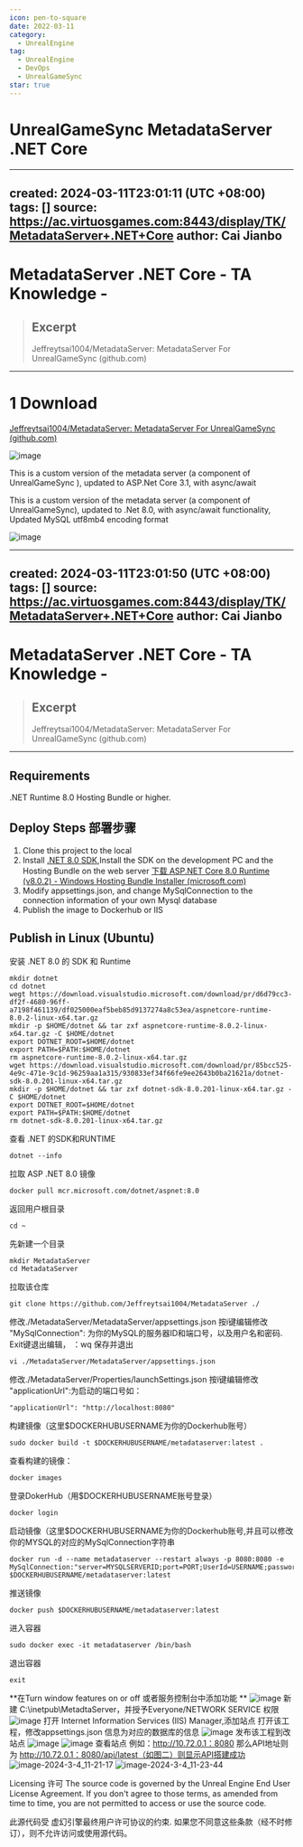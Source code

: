 ```yaml
---
icon: pen-to-square
date: 2022-03-11
category:
  - UnrealEngine
tag:
  - UnrealEngine
  - DevOps
  - UnrealGameSync
star: true
---
```


# UnrealGameSync MetadataServer .NET Core

---
created: 2024-03-11T23:01:11 (UTC +08:00)
tags: []
source: https://ac.virtuosgames.com:8443/display/TK/MetadataServer+.NET+Core
author: Cai Jianbo
---

# MetadataServer .NET Core - TA Knowledge -

> ## Excerpt
> Jeffreytsai1004/MetadataServer: MetadataServer For UnrealGameSync (github.com)

---
# 1 Download

[Jeffreytsai1004/MetadataServer: MetadataServer For UnrealGameSync (github.com)](https://github.com/Jeffreytsai1004/MetadataServer)

![image](https://github.com/Jeffreytsai1004/Jeffreytsai1004.github.io/assets/109943015/19690ec9-a3eb-4e61-95eb-d292888b68c7)

This is a custom version of the metadata server (a component of UnrealGameSync ), updated to ASP.Net Core 3.1, with async/await

This is a custom version of the metadata server (a component of UnrealGameSync), updated to .Net 8.0, with async/await functionality, Updated MySQL utf8mb4 encoding format

![image](https://github.com/Jeffreytsai1004/Jeffreytsai1004.github.io/assets/109943015/3106047e-01fc-4ce9-b7ca-aafa478ae7c2)

---
created: 2024-03-11T23:01:50 (UTC +08:00)
tags: []
source: https://ac.virtuosgames.com:8443/display/TK/MetadataServer+.NET+Core
author: Cai Jianbo
---

# MetadataServer .NET Core - TA Knowledge -

> ## Excerpt
> Jeffreytsai1004/MetadataServer: MetadataServer For UnrealGameSync (github.com)

---
## Requirements

.NET Runtime 8.0 Hosting Bundle or higher.

## **Deploy Steps 部署步骤**

1.  Clone this project to the local
2.  Install [.NET 8.0 SDK](https://dotnet.microsoft.com/zh-cn/download/dotnet/8.0),Install the SDK on the development PC and the Hosting Bundle on the web server [下载 ASP.NET Core 8.0 Runtime (v8.0.2) - Windows Hosting Bundle Installer (microsoft.com)](https://dotnet.microsoft.com/zh-cn/download/dotnet/thank-you/runtime-aspnetcore-8.0.2-windows-hosting-bundle-installer)
3.  Modify appsettings.json, and change MySqlConnection to the connection information of your own Mysql database
4.  Publish the image to Dockerhub or IIS

## **Publish in Linux (Ubuntu)**

安装 .NET 8.0 的 SDK 和 Runtime

```
mkdir dotnet
cd dotnet
wegt https://download.visualstudio.microsoft.com/download/pr/d6d79cc3-df2f-4680-96ff-a7198f461139/df025000eaf5beb85d9137274a8c53ea/aspnetcore-runtime-8.0.2-linux-x64.tar.gz
mkdir -p $HOME/dotnet && tar zxf aspnetcore-runtime-8.0.2-linux-x64.tar.gz -C $HOME/dotnet
export DOTNET_ROOT=$HOME/dotnet
export PATH=$PATH:$HOME/dotnet
rm aspnetcore-runtime-8.0.2-linux-x64.tar.gz
wget https://download.visualstudio.microsoft.com/download/pr/85bcc525-4e9c-471e-9c1d-96259aa1a315/930833ef34f66fe9ee2643b0ba21621a/dotnet-sdk-8.0.201-linux-x64.tar.gz
mkdir -p $HOME/dotnet && tar zxf dotnet-sdk-8.0.201-linux-x64.tar.gz -C $HOME/dotnet
export DOTNET_ROOT=$HOME/dotnet
export PATH=$PATH:$HOME/dotnet
rm dotnet-sdk-8.0.201-linux-x64.tar.gz
```
查看 .NET 的SDK和RUNTIME
```
dotnet --info
```
拉取 ASP .NET 8.0 镜像
```
docker pull mcr.microsoft.com/dotnet/aspnet:8.0
```
返回用户根目录
```
cd ~
```
先新建一个目录
```
mkdir MetadataServer
cd MetadataServer
```
拉取该仓库
```
git clone https://github.com/Jeffreytsai1004/MetadataServer ./
```
修改./MetadataServer/MetadataServer/appsettings.json 按i键编辑修改 "MySqlConnection": 为你的MySQL的服务器ID和端口号，以及用户名和密码. Exit键退出编辑， ：wq 保存并退出
```
vi ./MetadataServer/MetadataServer/appsettings.json
```
修改./MetadataServer/Properties/launchSettings.json 按i键编辑修改 "applicationUrl":为启动的端口号如：
```
"applicationUrl": "http://localhost:8080"
```
构建镜像（这里$DOCKERHUBUSERNAME为你的Dockerhub账号）
```
sudo docker build -t $DOCKERHUBUSERNAME/metadataserver:latest .
```
查看构建的镜像：
```
docker images
```
登录DokerHub（用$DOCKERHUBUSERNAME账号登录）
```
docker login
```
启动镜像（这里$DOCKERHUBUSERNAME为你的Dockerhub账号,并且可以修改你的MYSQL的对应的MySqlConnection字符串
```
docker run -d --name metadataserver --restart always -p 8080:8080 -e MySqlConnection:"server=MYSQLSERVERID;port=PORT;UserId=USERNAME;password=PASSWORD;" $DOCKERHUBUSERNAME/metadataserver:latest
```
推送镜像
```
docker push $DOCKERHUBUSERNAME/metadataserver:latest
```
进入容器
```
sudo docker exec -it metadataserver /bin/bash
```
退出容器
```
exit
```

**在Turn window features on or off 或者服务控制台中添加功能
**
![image](https://github.com/Jeffreytsai1004/Jeffreytsai1004.github.io/assets/109943015/9fb28cb4-a83b-4d37-a409-73dcbb32de18)
新建 C:\inetpub\MetadtaServer，并授予Everyone/NETWORK SERVICE 权限
![image](https://github.com/Jeffreytsai1004/Jeffreytsai1004.github.io/assets/109943015/188f49e3-0630-491d-be86-5c13f182334d)
打开 Internet Information Services (IIS) Manager,添加站点
打开该工程，修改appsettings.json 信息为对应的数据库的信息
![image](https://github.com/Jeffreytsai1004/Jeffreytsai1004.github.io/assets/109943015/24f092ca-cafe-4642-8b2a-a5a239fb0967)
发布该工程到改站点
![image](https://github.com/Jeffreytsai1004/Jeffreytsai1004.github.io/assets/109943015/b1ed764a-a33d-4499-a830-20d325a87abd)
![image](https://github.com/Jeffreytsai1004/Jeffreytsai1004.github.io/assets/109943015/b19722e8-aa8b-46d2-9e9c-7f9304310090)
查看站点
例如：http://10.72.0.1：8080 那么API地址则为 http://10.72.0.1：8080/api/latest（如图二）则显示API搭建成功
![image-2024-3-4_11-21-17](https://github.com/Jeffreytsai1004/Jeffreytsai1004.github.io/assets/109943015/b93f6e4c-2c50-4314-925c-ebbefd6e20b2)
![image-2024-3-4_11-23-44](https://github.com/Jeffreytsai1004/Jeffreytsai1004.github.io/assets/109943015/b7e91c2c-db45-4946-959e-f800c6b8d2a8)

Licensing 许可
The source code is governed by the Unreal Engine End User License Agreement. If you don't agree to those terms, as amended from time to time, you are not permitted to access or use the source code.

此源代码受 虚幻引擎最终用户许可协议的约束. 如果您不同意这些条款（经不时修订），则不允许访问或使用源代码。



